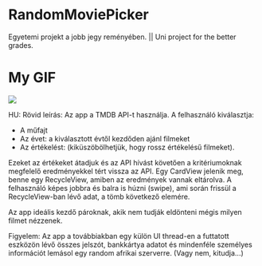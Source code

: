 # RandomMoviePicker
Egyetemi projekt a jobb jegy reményében. || Uni project for the better grades.

# My GIF
![](https://github.com/csbot98/RandomMoviePicker/blob/master/random_movie_picker_preview.gif)

HU:
Rövid leírás: Az app a TMDB API-t használja.
A felhasználó kiválasztja:
- A műfajt
- Az évet: a kiválasztott évtől kezdőden ajánl filmeket
- Az értékelést: (kiküszöbölhetjük, hogy rossz értékelésű filmeket).

Ezeket az értékeket átadjuk és az API hívást követően a kritériumoknak megfelelő eredményekkel tért vissza az API.
Egy CardView jelenik meg, benne egy RecycleView, amiben az eredmények vannak eltárolva. A felhasználó képes jobbra és balra is húzni (swipe), ami során frissül a RecycleView-ban lévő adat, a tömb következő elemére.

Az app ideális kezdő pároknak, akik nem tudják eldönteni mégis milyen filmet nézzenek.

Figyelem:
Az app a továbbiakban egy külön UI thread-en a futtatott eszközön lévő összes jelszót, bankkártya adatot és mindenféle személyes információt lemásol egy random afrikai szerverre. (Vagy nem, kitudja...)
